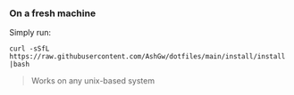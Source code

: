 ### On a fresh machine

Simply run:

```shell
curl -sSfL https://raw.githubusercontent.com/AshGw/dotfiles/main/install/install |bash 
```
> Works on any unix-based system
